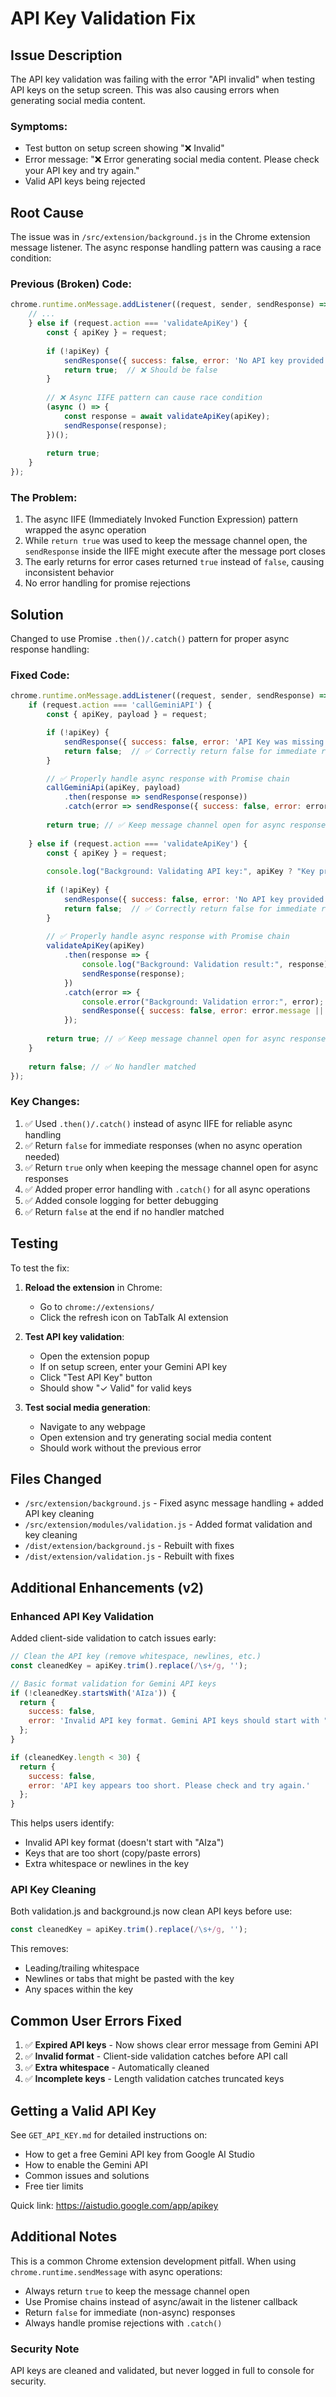 # API Key Validation Fix

## Issue Description

The API key validation was failing with the error "API invalid" when testing API keys on the setup screen. This was also causing errors when generating social media content.

### Symptoms:
- Test button on setup screen showing "❌ Invalid"
- Error message: "❌ Error generating social media content. Please check your API key and try again."
- Valid API keys being rejected

## Root Cause

The issue was in `/src/extension/background.js` in the Chrome extension message listener. The async response handling pattern was causing a race condition:

### Previous (Broken) Code:
```javascript
chrome.runtime.onMessage.addListener((request, sender, sendResponse) => {
    // ...
    } else if (request.action === 'validateApiKey') {
        const { apiKey } = request;
        
        if (!apiKey) {
            sendResponse({ success: false, error: 'No API key provided' });
            return true;  // ❌ Should be false
        }
        
        // ❌ Async IIFE pattern can cause race condition
        (async () => {
            const response = await validateApiKey(apiKey);
            sendResponse(response);
        })();
        
        return true;
    }
});
```

### The Problem:
1. The async IIFE (Immediately Invoked Function Expression) pattern wrapped the async operation
2. While `return true` was used to keep the message channel open, the `sendResponse` inside the IIFE might execute after the message port closes
3. The early returns for error cases returned `true` instead of `false`, causing inconsistent behavior
4. No error handling for promise rejections

## Solution

Changed to use Promise `.then()/.catch()` pattern for proper async response handling:

### Fixed Code:
```javascript
chrome.runtime.onMessage.addListener((request, sender, sendResponse) => {
    if (request.action === 'callGeminiAPI') {
        const { apiKey, payload } = request;

        if (!apiKey) {
            sendResponse({ success: false, error: 'API Key was missing in the message to the background script.' });
            return false;  // ✅ Correctly return false for immediate response
        }

        // ✅ Properly handle async response with Promise chain
        callGeminiApi(apiKey, payload)
            .then(response => sendResponse(response))
            .catch(error => sendResponse({ success: false, error: error.message }));
            
        return true; // ✅ Keep message channel open for async response
        
    } else if (request.action === 'validateApiKey') {
        const { apiKey } = request;
        
        console.log("Background: Validating API key:", apiKey ? "Key provided" : "No key");
        
        if (!apiKey) {
            sendResponse({ success: false, error: 'No API key provided' });
            return false;  // ✅ Correctly return false for immediate response
        }
        
        // ✅ Properly handle async response with Promise chain
        validateApiKey(apiKey)
            .then(response => {
                console.log("Background: Validation result:", response);
                sendResponse(response);
            })
            .catch(error => {
                console.error("Background: Validation error:", error);
                sendResponse({ success: false, error: error.message || 'Validation failed' });
            });
        
        return true; // ✅ Keep message channel open for async response
    }
    
    return false; // ✅ No handler matched
});
```

### Key Changes:
1. ✅ Used `.then()/.catch()` instead of async IIFE for reliable async handling
2. ✅ Return `false` for immediate responses (when no async operation needed)
3. ✅ Return `true` only when keeping the message channel open for async responses
4. ✅ Added proper error handling with `.catch()` for all async operations
5. ✅ Added console logging for better debugging
6. ✅ Return `false` at the end if no handler matched

## Testing

To test the fix:

1. **Reload the extension** in Chrome:
   - Go to `chrome://extensions/`
   - Click the refresh icon on TabTalk AI extension
   
2. **Test API key validation**:
   - Open the extension popup
   - If on setup screen, enter your Gemini API key
   - Click "Test API Key" button
   - Should show "✓ Valid" for valid keys
   
3. **Test social media generation**:
   - Navigate to any webpage
   - Open extension and try generating social media content
   - Should work without the previous error

## Files Changed

- `/src/extension/background.js` - Fixed async message handling + added API key cleaning
- `/src/extension/modules/validation.js` - Added format validation and key cleaning
- `/dist/extension/background.js` - Rebuilt with fixes
- `/dist/extension/validation.js` - Rebuilt with fixes

## Additional Enhancements (v2)

### Enhanced API Key Validation

Added client-side validation to catch issues early:

```javascript
// Clean the API key (remove whitespace, newlines, etc.)
const cleanedKey = apiKey.trim().replace(/\s+/g, '');

// Basic format validation for Gemini API keys
if (!cleanedKey.startsWith('AIza')) {
  return { 
    success: false, 
    error: 'Invalid API key format. Gemini API keys should start with "AIza"' 
  };
}

if (cleanedKey.length < 30) {
  return { 
    success: false, 
    error: 'API key appears too short. Please check and try again.' 
  };
}
```

This helps users identify:
- Invalid API key format (doesn't start with "AIza")
- Keys that are too short (copy/paste errors)
- Extra whitespace or newlines in the key

### API Key Cleaning

Both validation.js and background.js now clean API keys before use:
```javascript
const cleanedKey = apiKey.trim().replace(/\s+/g, '');
```

This removes:
- Leading/trailing whitespace
- Newlines or tabs that might be pasted with the key
- Any spaces within the key

## Common User Errors Fixed

1. ✅ **Expired API keys** - Now shows clear error message from Gemini API
2. ✅ **Invalid format** - Client-side validation catches before API call
3. ✅ **Extra whitespace** - Automatically cleaned
4. ✅ **Incomplete keys** - Length validation catches truncated keys

## Getting a Valid API Key

See `GET_API_KEY.md` for detailed instructions on:
- How to get a free Gemini API key from Google AI Studio
- How to enable the Gemini API
- Common issues and solutions
- Free tier limits

Quick link: https://aistudio.google.com/app/apikey

## Additional Notes

This is a common Chrome extension development pitfall. When using `chrome.runtime.sendMessage` with async operations:
- Always return `true` to keep the message channel open
- Use Promise chains instead of async/await in the listener callback
- Return `false` for immediate (non-async) responses
- Always handle promise rejections with `.catch()`

### Security Note
API keys are cleaned and validated, but never logged in full to console for security.
